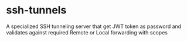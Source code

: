 # ssh-tunnels
A specialized SSH tunneling server that get JWT token as password and validates against required Remote or Local forwarding with scopes

